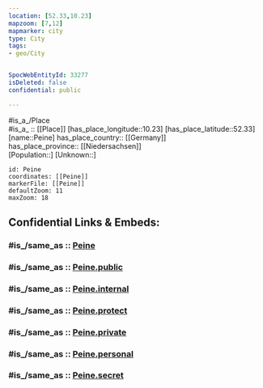 ```yaml
---
location: [52.33,10.23] 
mapzoom: [7,12] 
mapmarker: city 
type: City
tags:
- geo/City


SpocWebEntityId: 33277
isDeleted: false
confidential: public

---
```

#is_a_/Place  
#is_a_ :: [[Place]] 
[has_place_longitude::10.23] 
[has_place_latitude::52.33] 
[name::Peine] 
has_place_country:: [[Germany]]  
has_place_province:: [[Niedersachsen]]  
[Population::] 
[Unknown::] 


```leaflet
id: Peine
coordinates: [[Peine]] 
markerFile: [[Peine]] 
defaultZoom: 11 
maxZoom: 18
```


## Confidential Links & Embeds: 

### #is_/same_as :: [Peine](/_Standards/Earth/Continent/Europe/Europe~Central/Germany/Germany~West/Niedersachsen/counties~Niedersachsen/Peine.md) 

### #is_/same_as :: [Peine.public](/_public/Earth/Continent/Europe/Europe~Central/Germany/Germany~West/Niedersachsen/counties~Niedersachsen/Peine.public.md) 

### #is_/same_as :: [Peine.internal](/_internal/Earth/Continent/Europe/Europe~Central/Germany/Germany~West/Niedersachsen/counties~Niedersachsen/Peine.internal.md) 

### #is_/same_as :: [Peine.protect](/_protect/Earth/Continent/Europe/Europe~Central/Germany/Germany~West/Niedersachsen/counties~Niedersachsen/Peine.protect.md) 

### #is_/same_as :: [Peine.private](/_private/Earth/Continent/Europe/Europe~Central/Germany/Germany~West/Niedersachsen/counties~Niedersachsen/Peine.private.md) 

### #is_/same_as :: [Peine.personal](/_personal/Earth/Continent/Europe/Europe~Central/Germany/Germany~West/Niedersachsen/counties~Niedersachsen/Peine.personal.md) 

### #is_/same_as :: [Peine.secret](/_secret/Earth/Continent/Europe/Europe~Central/Germany/Germany~West/Niedersachsen/counties~Niedersachsen/Peine.secret.md)

